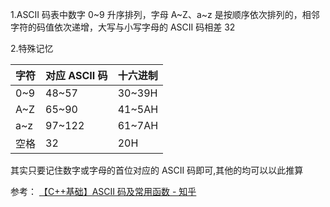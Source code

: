 1.ASCII 码表中数字 0~9 升序排列，字母 A~Z、a~z 是按顺序依次排列的，相邻字符的码值依次递增，大写与小写字母的 ASCII 码相差 32

2.特殊记忆

| 字符 | 对应 ASCII 码 | 十六进制 |
| ---- | ------------- | -------- |
| 0~9  | 48~57         | 30~39H   |
| A~Z  | 65~90         | 41~5AH   |
| a~z  | 97~122        | 61~7AH   |
| 空格 | 32            | 20H      |

其实只要记住数字或字母的首位对应的 ASCII 码即可,其他的均可以以此推算

参考：
[【C++基础】ASCII 码及常用函数 - 知乎](https://zhuanlan.zhihu.com/p/605599753)
